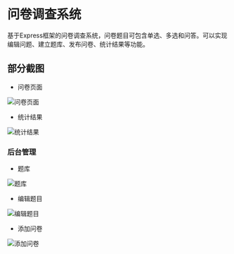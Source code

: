 # 问卷调查系统

基于Express框架的问卷调查系统，问卷题目可包含单选、多选和问答。可以实现编辑问题、建立题库、发布问卷、统计结果等功能。

## 部分截图

- 问卷页面

![问卷页面](https://raw.githubusercontent.com/LiangCY/questionnaire/master/screenshots/index.jpg)

- 统计结果

![统计结果](https://raw.githubusercontent.com/LiangCY/questionnaire/master/screenshots/statistics.jpg)


### 后台管理

- 题库

![题库](https://raw.githubusercontent.com/LiangCY/questionnaire/master/screenshots/questions.jpg)

- 编辑题目

![编辑题目](https://raw.githubusercontent.com/LiangCY/questionnaire/master/screenshots/question.jpg)

- 添加问卷

![添加问卷](https://raw.githubusercontent.com/LiangCY/questionnaire/master/screenshots/questionnaire.jpg)


